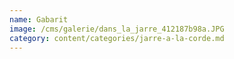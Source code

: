 ```yaml
---
name: Gabarit
image: /cms/galerie/dans_la_jarre_412187b98a.JPG
category: content/categories/jarre-a-la-corde.md
---
```


